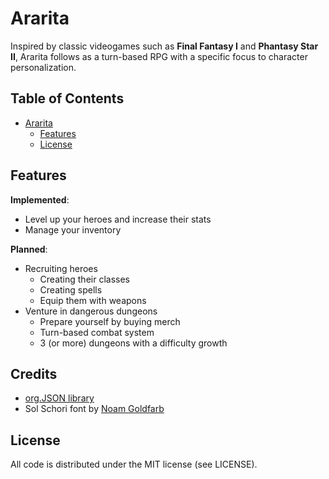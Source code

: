 # Ararita
Inspired by classic videogames such as **Final Fantasy I** and **Phantasy Star II**, Ararita follows as a turn-based RPG with a specific focus to character personalization.

## Table of Contents
* [Ararita](#Ararita)
  * [Features](#Features)
  * [License](#License)

## Features
**Implemented**:
* Level up your heroes and increase their stats
* Manage your inventory


**Planned**:
* Recruiting heroes 
  * Creating their classes
  * Creating spells
  * Equip them with weapons
* Venture in dangerous dungeons
  * Prepare yourself by buying merch
  * Turn-based combat system
  * 3 (or more) dungeons with a difficulty growth
  
  
## Credits

* [org.JSON library](https://mvnrepository.com/artifact/org.json/json)
* Sol Schori font by [Noam Goldfarb](https://slimeplease.artstation.com/)
  
## License

All code is distributed under the MIT license (see LICENSE).
